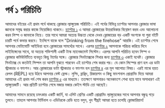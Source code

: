 # পর্ব ১ পরিচিতি

আমাদের বইয়ের এই প্রথম পর্বে থাকছে ক্লোজার ল্যাঙ্গুয়েজ পরিচিতি। এই পর্বের বিভিন্ন চ্যাপ্টার আপনার ক্লোজার ভাষা জ্ঞানকে সমৃদ্ধ করার কাজে নিয়োজিত থাকবে। [চ্যাপ্টার ১](1_1.md) এ আমরা ক্লোজারের উত্তরাধিকার বিশ্লেষণ করব এবং আলোচনা করব লিস্প ও জাভাকে নিয়ে। তার সাথে আমরা অত্যন্ত উচ্চতা থেকে দেখব ক্লোজারের বড় একটি অংশকে যা পুরা বইটি চারটি পর্বে কভার করবে। ইংলিশে যাকে বলে "Drinking from the firehose" আরকি। এই চ্যাপ্টার শেষে আপনার মোটামোটি আইডিয়া হবে ক্লোজারের সামর্থ্যের সাথে। এরপর [চ্যাপ্টার ২](1_2.md) আপনাকে পরিচয় করিয়ে দিবে লাইনিঙ্গেনের সাথে, যা অত্যন্ত শক্তিশালী একটি টাস্ক ম্যানেজমেন্ট সিস্টেম। এরপর আপনি পরিচিত হবেন লিস্প ও ক্লোজার কমিউনিটিতে ব্যবহৃত কিছু টার্মের সঙ্গে। ক্লোজার সিনট্যাক্সকে শিখার জন্য [চ্যাপ্টার ৩](1_3.md) একাই যথেষ্ট। ক্লোজার সিনট্যাক্স যে কতটাই সিম্পল তা আপনি বুঝতে পারবেন এই চ্যাপ্টার শেষ করার পর। যে কোন লিস্পের প্রাণ হল এর ডাটা স্ট্রাকচার ও ফাংশন। আর ক্লোজারের ডাটা স্ট্রাকচার ও ফাংশন হল [চ্যাপ্টার ৪](1_4.md) এর মূল আলোচ্য বিষয়। এরই মাঝে হয়ত রেপল (REPL) হয়ে উঠবে আপনার বেস্ট ফ্রেন্ড। লুপিং, ব্রাঞ্ছিং, রিকারশন ও কিছু ফাংশনাল প্রোগ্রামিং দিয়ে আমরা আমাদের এই প্রথম পর্ব শেষ করব [চ্যাপ্টার ৫](1_5.md) এর মাধ্যমে। ততক্ষণে আপনারও অনেকাংশে শেখা হয়ে যাবে অসাধারণ এই ল্যাঙ্গুয়েজটি। আর প্রতিটি চ্যাপ্টার শেষে মজার মজার কেইস স্টাডি তো আছেই। 

আমাদের সামনে রয়েছে চমৎকার একটি জার্নি, যা এলিট শ্রেণির একটি প্রোগ্রামিং ল্যাঙ্গুয়েজের সাথে আপনার বন্ধুত্ব গড়ে তুলবে। তাহলে আপনার টার্মিনাল ও এডিটরকে রেডি হতে বলুন, খুব শীঘ্রই আমরা হতে চলেছি ক্লোজারিয়ান!
